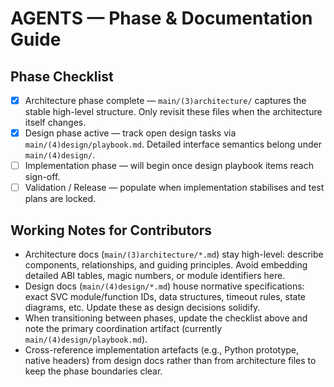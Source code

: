 # AGENTS — Phase & Documentation Guide

## Phase Checklist
- [x] Architecture phase complete — `main/(3)architecture/` captures the stable high-level structure. Only revisit these files when the architecture itself changes.
- [x] Design phase active — track open design tasks via `main/(4)design/playbook.md`. Detailed interface semantics belong under `main/(4)design/`.
- [ ] Implementation phase — will begin once design playbook items reach sign-off.
- [ ] Validation / Release — populate when implementation stabilises and test plans are locked.

## Working Notes for Contributors
- Architecture docs (`main/(3)architecture/*.md`) stay high-level: describe components, relationships, and guiding principles. Avoid embedding detailed ABI tables, magic numbers, or module identifiers here.
- Design docs (`main/(4)design/*.md`) house normative specifications: exact SVC module/function IDs, data structures, timeout rules, state diagrams, etc. Update these as design decisions solidify.
- When transitioning between phases, update the checklist above and note the primary coordination artifact (currently `main/(4)design/playbook.md`).
- Cross-reference implementation artefacts (e.g., Python prototype, native headers) from design docs rather than from architecture files to keep the phase boundaries clear.
